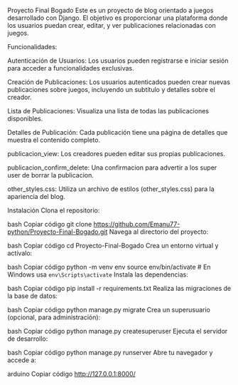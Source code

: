 Proyecto Final Bogado
Este es un proyecto de blog orientado a juegos desarrollado con Django. El objetivo es proporcionar una plataforma donde los usuarios puedan crear, editar, y ver publicaciones relacionadas con juegos.

Funcionalidades:

Autenticación de Usuarios: Los usuarios pueden registrarse e iniciar sesión para acceder a funcionalidades exclusivas.

Creación de Publicaciones: Los usuarios autenticados pueden crear nuevas publicaciones sobre juegos, incluyendo un subtítulo y detalles sobre el creador.

Lista de Publicaciones: Visualiza una lista de todas las publicaciones disponibles.

Detalles de Publicación: Cada publicación tiene una página de detalles que muestra el contenido completo.

publicacion_view: Los creadores pueden editar sus propias publicaciones.

publicacion_confirm_delete: Una confirmacion para advertir a los super user de borrar la publicacion.

other_styles.css: Utiliza un archivo de estilos (other_styles.css) para la apariencia del blog.


Instalación
Clona el repositorio:

bash
Copiar código
git clone https://github.com/Emanu77-python/Proyecto-Final-Bogado.git
Navega al directorio del proyecto:

bash
Copiar código
cd Proyecto-Final-Bogado
Crea un entorno virtual y actívalo:

bash
Copiar código
python -m venv env
source env/bin/activate  # En Windows usa `env\Scripts\activate`
Instala las dependencias:

bash
Copiar código
pip install -r requirements.txt
Realiza las migraciones de la base de datos:

bash
Copiar código
python manage.py migrate
Crea un superusuario (opcional, para administración):

bash
Copiar código
python manage.py createsuperuser
Ejecuta el servidor de desarrollo:

bash
Copiar código
python manage.py runserver
Abre tu navegador y accede a:

arduino
Copiar código
http://127.0.0.1:8000/

